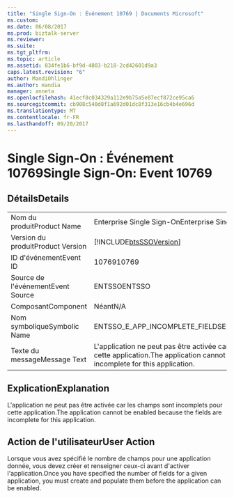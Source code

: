 ```yaml
---
title: "Single Sign-On : Événement 10769 | Documents Microsoft"
ms.custom: 
ms.date: 06/08/2017
ms.prod: biztalk-server
ms.reviewer: 
ms.suite: 
ms.tgt_pltfrm: 
ms.topic: article
ms.assetid: 834fe1b6-bf9d-4803-b218-2cd42601d9a3
caps.latest.revision: "6"
author: MandiOhlinger
ms.author: mandia
manager: anneta
ms.openlocfilehash: 41ecf8c034329a112e9b75a5e87ecf872ce95ca6
ms.sourcegitcommit: cb908c540d8f1a692d01dc8f313e16cb4b4e696d
ms.translationtype: MT
ms.contentlocale: fr-FR
ms.lasthandoff: 09/20/2017
---
```

# <a name="single-sign-on-event-10769"></a><span data-ttu-id="49add-102">Single Sign-On : Événement 10769</span><span class="sxs-lookup"><span data-stu-id="49add-102">Single Sign-On: Event 10769</span></span>
## <a name="details"></a><span data-ttu-id="49add-103">Détails</span><span class="sxs-lookup"><span data-stu-id="49add-103">Details</span></span>  
  
|||  
|-|-|  
|<span data-ttu-id="49add-104">Nom du produit</span><span class="sxs-lookup"><span data-stu-id="49add-104">Product Name</span></span>|<span data-ttu-id="49add-105">Enterprise Single Sign-On</span><span class="sxs-lookup"><span data-stu-id="49add-105">Enterprise Single Sign-On</span></span>|  
|<span data-ttu-id="49add-106">Version du produit</span><span class="sxs-lookup"><span data-stu-id="49add-106">Product Version</span></span>|[!INCLUDE[btsSSOVersion](../includes/btsssoversion-md.md)]|  
|<span data-ttu-id="49add-107">ID d'événement</span><span class="sxs-lookup"><span data-stu-id="49add-107">Event ID</span></span>|<span data-ttu-id="49add-108">10769</span><span class="sxs-lookup"><span data-stu-id="49add-108">10769</span></span>|  
|<span data-ttu-id="49add-109">Source de l'événement</span><span class="sxs-lookup"><span data-stu-id="49add-109">Event Source</span></span>|<span data-ttu-id="49add-110">ENTSSO</span><span class="sxs-lookup"><span data-stu-id="49add-110">ENTSSO</span></span>|  
|<span data-ttu-id="49add-111">Composant</span><span class="sxs-lookup"><span data-stu-id="49add-111">Component</span></span>|<span data-ttu-id="49add-112">Néant</span><span class="sxs-lookup"><span data-stu-id="49add-112">N/A</span></span>|  
|<span data-ttu-id="49add-113">Nom symbolique</span><span class="sxs-lookup"><span data-stu-id="49add-113">Symbolic Name</span></span>|<span data-ttu-id="49add-114">ENTSSO_E_APP_INCOMPLETE_FIELDS</span><span class="sxs-lookup"><span data-stu-id="49add-114">ENTSSO_E_APP_INCOMPLETE_FIELDS</span></span>|  
|<span data-ttu-id="49add-115">Texte du message</span><span class="sxs-lookup"><span data-stu-id="49add-115">Message Text</span></span>|<span data-ttu-id="49add-116">L'application ne peut pas être activée car les champs sont incomplets pour cette application.</span><span class="sxs-lookup"><span data-stu-id="49add-116">The application cannot be enabled because the fields are incomplete for this application.</span></span>|  
  
## <a name="explanation"></a><span data-ttu-id="49add-117">Explication</span><span class="sxs-lookup"><span data-stu-id="49add-117">Explanation</span></span>  
 <span data-ttu-id="49add-118">L'application ne peut pas être activée car les champs sont incomplets pour cette application.</span><span class="sxs-lookup"><span data-stu-id="49add-118">The application cannot be enabled because the fields are incomplete for this application.</span></span>  
  
## <a name="user-action"></a><span data-ttu-id="49add-119">Action de l'utilisateur</span><span class="sxs-lookup"><span data-stu-id="49add-119">User Action</span></span>  
 <span data-ttu-id="49add-120">Lorsque vous avez spécifié le nombre de champs pour une application donnée, vous devez créer et renseigner ceux-ci avant d'activer l'application.</span><span class="sxs-lookup"><span data-stu-id="49add-120">Once you have specified the number of fields for a given application, you must create and populate them before the application can be enabled.</span></span>